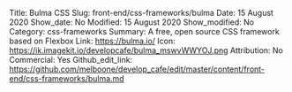 Title: Bulma CSS
Slug: front-end/css-frameworks/bulma
Date: 15 August 2020
Show_date: No
Modified: 15 August 2020
Show_modified: No
Category: css-frameworks
Summary: A free, open source CSS framework based on Flexbox 
Link: https://bulma.io/
Icon: https://ik.imagekit.io/developcafe/bulma_mswvWWYOJ.png
Attribution: No
Commercial: Yes
Github_edit_link: https://github.com/melboone/develop_cafe/edit/master/content/front-end/css-frameworks/bulma.md